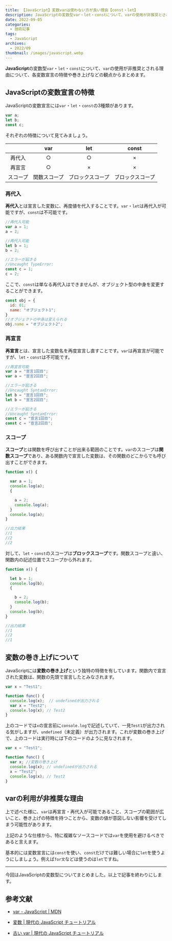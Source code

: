 ```yaml
---
title: 【JavaScript】変数varは使わない方が良い理由【const・let】
description: JavaScriptの変数型var・let・constについて、varの使用が非推奨とされる理由について、各変数宣言の特徴や巻き上げなどの観点からまとめます。
date: 2022-09-05
categories: 
  - 技術記事
tags: 
  - JavaScript
archives: 
  - 2022/09
thumbnail: /images/javascript.webp
---
```


**JavaScript**の変数型`var`・`let`・`const`について、`var`の使用が非推奨とされる理由について、各変数宣言の特徴や巻き上げなどの観点からまとめます。

<!--more-->

## JavaScriptの変数宣言の特徴

JavaScriptの変数宣言には`var`・`let`・`const`の3種類があります。

```js {lineNos="inline", name="JavaScriptの変数宣言"}
var a;
let b;
const c;
```

それぞれの特徴について見てみましょう。

||var|let|const|
| :---: | :---: | :---: | :---: |
|再代入|○|○|×|
|再宣言|○|×|×|
|スコープ|関数スコープ|ブロックスコープ|ブロックスコープ|

### 再代入

**再代入**とは宣言した変数に、再度値を代入することです。`var`・`let`は再代入が可能ですが、`const`は不可能です。

```js {lineNos="inline", name="再代入"}
//再代入可能
var a = 1;
a = 2;

//再代入可能
let b = 1;
b = 2;

//エラーが起きる
//Uncaught TypeError:
const c = 1;
c = 2;
```

ここで、`const`は単なる再代入はできませんが、オブジェクト型の中身を変更することができます。

```js {lineNos="inline", name="再代入"}
const obj = {
  id: 01;
  name: "オブジェクト1";
}
//オブジェクトの中身は変えられる
obj.name = "オブジェクト2";
```

### 再宣言

**再宣言**とは、宣言した変数名を再度宣言し直すことです。`var`は再宣言が可能ですが、`let`・`const`は不可能です。

```js {lineNos="inline", name="再宣言"}
//再宣言可能
var a = "宣言1回目";
var a = "宣言2回目";

//エラーが起きる
//Uncaught SyntaxError:
let b = "宣言1回目";
let b = "宣言2回目";

//エラーが起きる
//Uncaught SyntaxError:
const c = "宣言1回目";
const c = "宣言2回目";
```

### スコープ

**スコープ**とは関数を呼び出すことが出来る範囲のことです。`var`のスコープは**関数スコープ**であり、ある関数内で宣言した変数は、その関数のどこからでも呼び出すことができます。

```js {lineNos="inline", name="スコープ"}
function x() {

  var a = 1;
  console.log(a); 
  {

    a = 2;
    console.log(a);
  }
  console.log(a);
}

//出力結果
//1
//2
//2
```

対して、`let`・`const`のスコープは**ブロックスコープ**です。関数スコープと違い、関数内の記述位置でスコープから外れます。

```js {lineNos="inline", name="スコープ"}
function x() {

  let b = 1;
  console.log(b); 
  {

    b = 2;
    console.log(b);
  }
  console.log(b);
}

//出力結果
//1
//2
//1
```

## 変数の巻き上げについて

JavaScriptには**変数の巻き上げ**という独特の特徴を有しています。関数内で宣言された変数は、関数の先頭で宣言したとみなされます。

```js {lineNos="inline", name="変数の巻き上げ"}
var x = "Test1";

function func() {
  console.log(x);  // undefinedが出力される
  var x = "Test2";
  console.log(x); // Test2
}
```

上のコードでは`x`の宣言前に`console.log`で記述していて、一見`Test1`が出力される気がしますが、`undefined`（未定義）が出力されます。これが変数の巻き上げで、上のコードは実行時には下のコードのように見なされます。

```js {lineNos="inline", name="変数の巻き上げ"}
var x = "Test1";

function func() {
  var x; //変数の巻き上げ
  console.log(x); // undefinedが出力される
  x = "Test2";
  console.log(x); // Test2
}
```

## varの利用が非推奨な理由

上で述べた様に、`var`は再宣言・再代入が可能であること、スコープの範囲が広いこと、巻き上げの特徴を持つことから、変数の値が意図しない影響を受けてしまう可能性があります。

上記のような仕様から、特に複雑なソースコードでは`var`を使用を避けるべきであると言えます。

基本的には変数宣言には`const`を使い、`const`だけでは難しい場合に`let`を使うようにしましょう。例えば`for文`などは使うのは`let`ですね。

* * *

今回はJavaScriptの変数型についてまとめました。以上で記事を終わりにします。

## 参考文献

* [var - JavaScript | MDN](https://developer.mozilla.org/ja/docs/Web/JavaScript/Reference/Statements/var)

* [変数 | 現代の JavaScript チュートリアル](https://ja.javascript.info/variables)

* [古い var | 現代の JavaScript チュートリアル](https://ja.javascript.info/var)